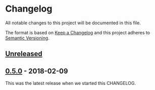 # Changelog

All notable changes to this project will be documented in this file.

The format is based on [Keep a Changelog](http://keepachangelog.com/en/1.0.0/)
and this project adheres to [Semantic Versioning](http://semver.org/spec/v2.0.0.html).

## [Unreleased]

## [0.5.0] - 2018-02-09

This was the latest release when we started this CHANGELOG.

[Unreleased]: https://github.com/Bootstragram/BSGUtilities/compare/0.5.0...HEAD
[0.5.0]: https://github.com/Bootstragram/BSGUtilities/compare/0.4.2...0.5.0
